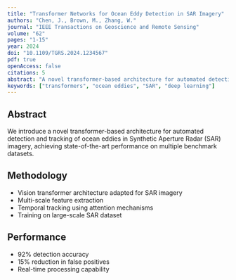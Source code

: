 ```yaml
---
title: "Transformer Networks for Ocean Eddy Detection in SAR Imagery"
authors: "Chen, J., Brown, M., Zhang, W."
journal: "IEEE Transactions on Geoscience and Remote Sensing"
volume: "62"
pages: "1-15"
year: 2024
doi: "10.1109/TGRS.2024.1234567"
pdf: true
openAccess: false
citations: 5
abstract: "A novel transformer-based architecture for automated detection and tracking of ocean eddies in Synthetic Aperture Radar imagery."
keywords: ["transformers", "ocean eddies", "SAR", "deep learning"]
---
```


## Abstract

We introduce a novel transformer-based architecture for automated detection and tracking of ocean eddies in Synthetic Aperture Radar (SAR) imagery, achieving state-of-the-art performance on multiple benchmark datasets.

## Methodology

- Vision transformer architecture adapted for SAR imagery
- Multi-scale feature extraction
- Temporal tracking using attention mechanisms
- Training on large-scale SAR dataset

## Performance

- 92% detection accuracy
- 15% reduction in false positives
- Real-time processing capability